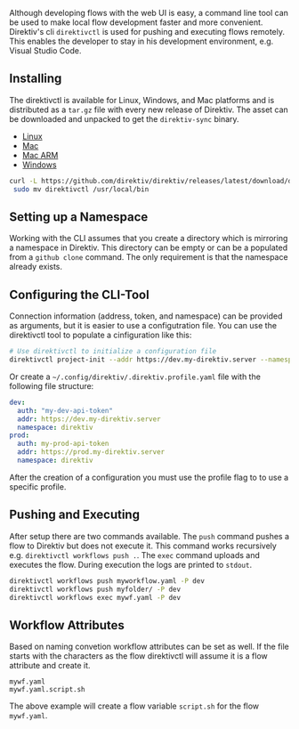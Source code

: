 Although developing flows with the web UI is easy, a command line tool can be used to make local flow development faster and more convenient. Direktiv's cli `direktivctl` is used for pushing and executing flows remotely. This enables the developer to stay in his development environment, e.g. Visual Studio Code. 

## Installing 

The direktivctl is available for Linux, Windows, and Mac platforms and is distributed as a `tar.gz` file with every new release of Direktiv. The asset can be downloaded and unpacked to get the `direktiv-sync` binary.

- [Linux](https://github.com/direktiv/direktiv/releases/latest/download/direktivctl_amd64.tar.gz)
- [Mac](https://github.com/direktiv/direktiv/releases/latest/download/direktivctl_darwin.tar.gz)
- [Mac ARM](https://github.com/direktiv/direktiv/releases/latest/download/direktivctl_darwin_arm64.tar.gz)
- [Windows](https://github.com/direktiv/direktiv/releases/latest/download/direktivctl_windows.tar.gz)


```sh title="Linux Installation Example"
curl -L https://github.com/direktiv/direktiv/releases/latest/download/direktivctl_amd64.tar.gz | tar -xz && \
 sudo mv direktivctl /usr/local/bin
```

## Setting up a Namespace

Working with the CLI assumes that you create a directory which is mirroring a namespace in Direktiv. This directory can be empty or can be a populated from a `github clone` command. The only requirement is that the namespace already exists. 

## Configuring the CLI-Tool

Connection information (address, token, and namespace) can be provided as arguments, but it is easier to use a configutration file.
You can use the direktivctl tool to populate a cinfiguration like this: 

```bash
# Use direktivctl to initialize a configuration file
direktivctl project-init --addr https://dev.my-direktiv.server --namespace direktiv --profile dev
```

Or create a `~/.config/direktiv/.direktiv.profile.yaml` file with the following file structure:

```yaml title="Example .direktiv.profile.yaml"
dev:
  auth: "my-dev-api-token"
  addr: https://dev.my-direktiv.server
  namespace: direktiv
prod:
  auth: my-prod-api-token
  addr: https://prod.my-direktiv.server
  namespace: direktiv
```

After the creation of a configuration you must use the profile flag to to use a specific profile.

## Pushing and Executing

After setup there are two commands available. The `push` command pushes a flow to Direktiv but does not execute it. This command works recursively e.g. `direktivctl workflows push .`. The `exec` command uploads and executes the flow. During execution the logs are printed to `stdout`.

```sh title="CLI Examples"
direktivctl workflows push myworkflow.yaml -P dev
direktivctl workflows push myfolder/ -P dev
direktivctl workflows exec mywf.yaml -P dev
```

## Workflow Attributes

Based on naming convetion workflow attributes can be set as well. If the file starts with the characters as the flow direktivctl will assume it is a flow attribute and create it. 

```
mywf.yaml
mywf.yaml.script.sh
```

The above example will create a flow variable `script.sh` for the flow `mywf.yaml`.

